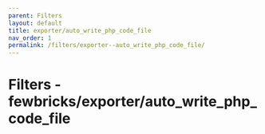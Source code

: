 ```yaml
---
parent: Filters
layout: default
title: exporter/auto_write_php_code_file
nav_order: 1
permalink: /filters/exporter--auto_write_php_code_file/
---
```


# Filters - fewbricks/exporter/auto_write_php_code_file


